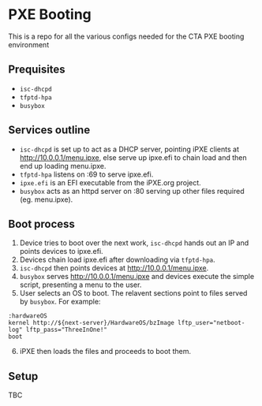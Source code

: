 # PXE Booting

This is a repo for all the various configs needed for the CTA PXE booting environment

## Prequisites

- `isc-dhcpd`
- `tfptd-hpa`
- `busybox`

## Services outline

- `isc-dhcpd` is set up to act as a DHCP server, pointing iPXE clients at http://10.0.0.1/menu.ipxe, else serve up ipxe.efi to chain load and then end up loading menu.ipxe.
- `tfptd-hpa` listens on :69 to serve ipxe.efi.
- `ipxe.efi` is an EFI executable from the iPXE.org project.
- `busybox` acts as an httpd server on :80 serving up other files required (eg. menu.ipxe).

## Boot process

1. Device tries to boot over the next work, `isc-dhcpd` hands out an IP and points devices to ipxe.efi.
2. Devices chain load ipxe.efi after downloading via `tfptd-hpa`. 
3. `isc-dhcpd` then points devices at http://10.0.0.1/menu.ipxe.
4. `busybox` serves http://10.0.0.1/menu.ipxe and devices execute the simple script, presenting a menu to the user.
5. User selects an OS to boot. The relavent sections point to files served by `busybox`. For example:
```ipxe
:hardwareOS
kernel http://${next-server}/HardwareOS/bzImage lftp_user="netboot-log" lftp_pass="ThreeInOne!" 
boot
```
6. iPXE then loads the files and proceeds to boot them.

## Setup

TBC
